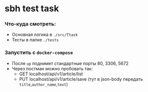 # sbh test task

### Что-куда смотреть:
- Основная логика в `./src/Ttask`
- Тесты в папке `./tests`

### Запустить с `docker-compose`
- После `up` поднимет стандартные порты 80, 3306, 5672
- Через постман можно пробовать так:
    - GET localhost/api/v1/article/list
    - PUT localhost/api/v1/article/save (тут в json-body передать `title`,`author_name`,`text`)